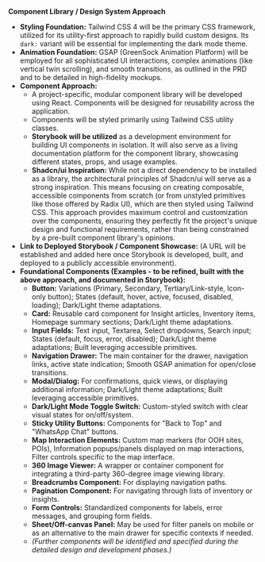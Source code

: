 **Component Library / Design System Approach**

  - **Styling Foundation:** Tailwind CSS 4 will be the primary CSS framework, utilized for its utility-first approach to rapidly build custom designs. Its `dark:` variant will be essential for implementing the dark mode theme.
  - **Animation Foundation:** GSAP (GreenSock Animation Platform) will be employed for all sophisticated UI interactions, complex animations (like vertical twin scrolling), and smooth transitions, as outlined in the PRD and to be detailed in high-fidelity mockups.
  - **Component Approach:**
      - A project-specific, modular component library will be developed using React. Components will be designed for reusability across the application.
      - Components will be styled primarily using Tailwind CSS utility classes.
      - **Storybook will be utilized** as a development environment for building UI components in isolation. It will also serve as a living documentation platform for the component library, showcasing different states, props, and usage examples.
      - **Shadcn/ui Inspiration:** While not a direct dependency to be installed as a library, the architectural principles of Shadcn/ui will serve as a strong inspiration. This means focusing on creating composable, accessible components from scratch (or from unstyled primitives like those offered by Radix UI), which are then styled using Tailwind CSS. This approach provides maximum control and customization over the components, ensuring they perfectly fit the project's unique design and functional requirements, rather than being constrained by a pre-built component library's opinions.
  - **Link to Deployed Storybook / Component Showcase:** (A URL will be established and added here once Storybook is developed, built, and deployed to a publicly accessible environment).
  - **Foundational Components (Examples - to be refined, built with the above approach, and documented in Storybook):**
      - **Button:** Variations (Primary, Secondary, Tertiary/Link-style, Icon-only button); States (default, hover, active, focused, disabled, loading); Dark/Light theme adaptations.
      - **Card:** Reusable card component for Insight articles, Inventory items, Homepage summary sections; Dark/Light theme adaptations.
      - **Input Fields:** Text input, Textarea, Select dropdowns, Search input; States (default, focus, error, disabled); Dark/Light theme adaptations; Built leveraging accessible primitives.
      - **Navigation Drawer:** The main container for the drawer, navigation links, active state indication; Smooth GSAP animation for open/close transitions.
      - **Modal/Dialog:** For confirmations, quick views, or displaying additional information; Dark/Light theme adaptations; Built leveraging accessible primitives.
      - **Dark/Light Mode Toggle Switch:** Custom-styled switch with clear visual states for on/off/system.
      - **Sticky Utility Buttons:** Components for "Back to Top" and "WhatsApp Chat" buttons.
      - **Map Interaction Elements:** Custom map markers (for OOH sites, POIs), Information popups/panels displayed on map interactions, Filter controls specific to the map interface.
      - **360 Image Viewer:** A wrapper or container component for integrating a third-party 360-degree image viewing library.
      - **Breadcrumbs Component:** For displaying navigation paths.
      - **Pagination Component:** For navigating through lists of inventory or insights.
      - **Form Controls:** Standardized components for labels, error messages, and grouping form fields.
      - **Sheet/Off-canvas Panel:** May be used for filter panels on mobile or as an alternative to the main drawer for specific contexts if needed.
      - *(Further components will be identified and specified during the detailed design and development phases.)* 